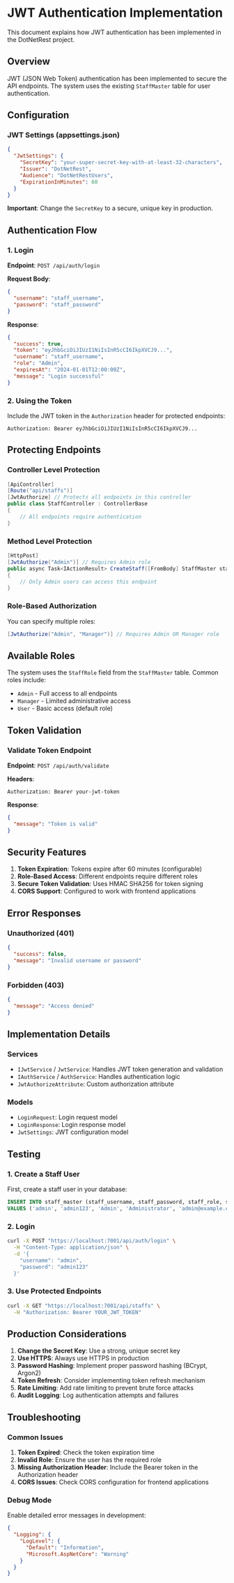 # JWT Authentication Implementation

This document explains how JWT authentication has been implemented in the DotNetRest project.

## Overview

JWT (JSON Web Token) authentication has been implemented to secure the API endpoints. The system uses the existing `StaffMaster` table for user authentication.

## Configuration

### JWT Settings (appsettings.json)

```json
{
  "JwtSettings": {
    "SecretKey": "your-super-secret-key-with-at-least-32-characters",
    "Issuer": "DotNetRest",
    "Audience": "DotNetRestUsers",
    "ExpirationInMinutes": 60
  }
}
```

**Important**: Change the `SecretKey` to a secure, unique key in production.

## Authentication Flow

### 1. Login

**Endpoint**: `POST /api/auth/login`

**Request Body**:
```json
{
  "username": "staff_username",
  "password": "staff_password"
}
```

**Response**:
```json
{
  "success": true,
  "token": "eyJhbGciOiJIUzI1NiIsInR5cCI6IkpXVCJ9...",
  "username": "staff_username",
  "role": "Admin",
  "expiresAt": "2024-01-01T12:00:00Z",
  "message": "Login successful"
}
```

### 2. Using the Token

Include the JWT token in the `Authorization` header for protected endpoints:

```
Authorization: Bearer eyJhbGciOiJIUzI1NiIsInR5cCI6IkpXVCJ9...
```

## Protecting Endpoints

### Controller Level Protection

```csharp
[ApiController]
[Route("api/staffs")]
[JwtAuthorize] // Protects all endpoints in this controller
public class StaffController : ControllerBase
{
    // All endpoints require authentication
}
```

### Method Level Protection

```csharp
[HttpPost]
[JwtAuthorize("Admin")] // Requires Admin role
public async Task<IActionResult> CreateStaff([FromBody] StaffMaster staff)
{
    // Only Admin users can access this endpoint
}
```

### Role-Based Authorization

You can specify multiple roles:

```csharp
[JwtAuthorize("Admin", "Manager")] // Requires Admin OR Manager role
```

## Available Roles

The system uses the `StaffRole` field from the `StaffMaster` table. Common roles include:

- `Admin` - Full access to all endpoints
- `Manager` - Limited administrative access
- `User` - Basic access (default role)

## Token Validation

### Validate Token Endpoint

**Endpoint**: `POST /api/auth/validate`

**Headers**:
```
Authorization: Bearer your-jwt-token
```

**Response**:
```json
{
  "message": "Token is valid"
}
```

## Security Features

1. **Token Expiration**: Tokens expire after 60 minutes (configurable)
2. **Role-Based Access**: Different endpoints require different roles
3. **Secure Token Validation**: Uses HMAC SHA256 for token signing
4. **CORS Support**: Configured to work with frontend applications

## Error Responses

### Unauthorized (401)
```json
{
  "success": false,
  "message": "Invalid username or password"
}
```

### Forbidden (403)
```json
{
  "message": "Access denied"
}
```

## Implementation Details

### Services

- `IJwtService` / `JwtService`: Handles JWT token generation and validation
- `IAuthService` / `AuthService`: Handles authentication logic
- `JwtAuthorizeAttribute`: Custom authorization attribute

### Models

- `LoginRequest`: Login request model
- `LoginResponse`: Login response model
- `JwtSettings`: JWT configuration model

## Testing

### 1. Create a Staff User

First, create a staff user in your database:

```sql
INSERT INTO staff_master (staff_username, staff_password, staff_role, staff_name, staff_email)
VALUES ('admin', 'admin123', 'Admin', 'Administrator', 'admin@example.com');
```

### 2. Login

```bash
curl -X POST "https://localhost:7001/api/auth/login" \
  -H "Content-Type: application/json" \
  -d '{
    "username": "admin",
    "password": "admin123"
  }'
```

### 3. Use Protected Endpoints

```bash
curl -X GET "https://localhost:7001/api/staffs" \
  -H "Authorization: Bearer YOUR_JWT_TOKEN"
```

## Production Considerations

1. **Change the Secret Key**: Use a strong, unique secret key
2. **Use HTTPS**: Always use HTTPS in production
3. **Password Hashing**: Implement proper password hashing (BCrypt, Argon2)
4. **Token Refresh**: Consider implementing token refresh mechanism
5. **Rate Limiting**: Add rate limiting to prevent brute force attacks
6. **Audit Logging**: Log authentication attempts and failures

## Troubleshooting

### Common Issues

1. **Token Expired**: Check the token expiration time
2. **Invalid Role**: Ensure the user has the required role
3. **Missing Authorization Header**: Include the Bearer token in the Authorization header
4. **CORS Issues**: Check CORS configuration for frontend applications

### Debug Mode

Enable detailed error messages in development:

```json
{
  "Logging": {
    "LogLevel": {
      "Default": "Information",
      "Microsoft.AspNetCore": "Warning"
    }
  }
}
```
